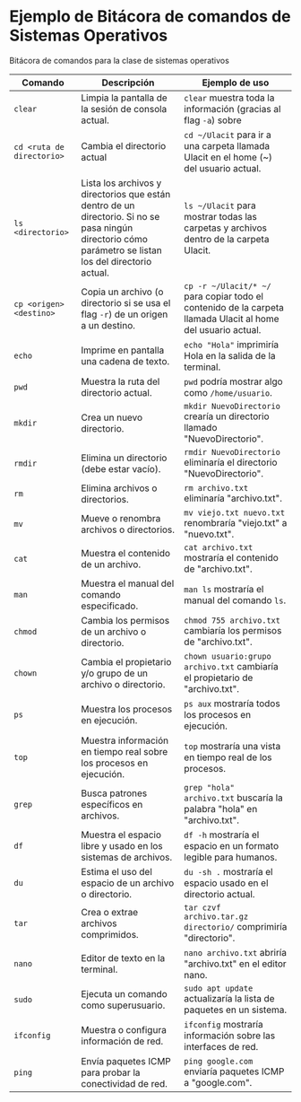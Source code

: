 
# Ejemplo de Bitácora de comandos de Sistemas Operativos
Bitácora de comandos para la clase de sistemas operativos

| Comando | Descripción | Ejemplo de uso |
|--|--|--|
| `clear` | Limpia la pantalla de la sesión de consola actual. | `clear` muestra toda la información (gracias al flag `-a`) sobre 
| `cd <ruta de directorio>` | Cambia el directorio actual | `cd ~/Ulacit` para ir a una carpeta llamada Ulacit en el home (~) del usuario actual. |
| `ls <directorio>` | Lista los archivos y directorios que están dentro de un directorio. Si no se pasa ningún directorio cómo parámetro se listan los del directorio actual. | `ls ~/Ulacit` para mostrar todas las carpetas y archivos dentro de la carpeta Ulacit. |
| `cp <origen> <destino>` | Copia un archivo (o directorio si se usa el flag `-r`) de un origen a un destino. | `cp -r ~/Ulacit/* ~/` para copiar todo el contenido de la carpeta llamada Ulacit al home del usuario actual. |
| `echo`| Imprime en pantalla una cadena de texto. | `echo "Hola"` imprimiría Hola en la salida de la terminal. | cambiaría al directorio Documents. |
| `pwd`| Muestra la ruta del directorio actual. | `pwd` podría mostrar algo como `/home/usuario`. |
| `mkdir`| Crea un nuevo directorio. | `mkdir NuevoDirectorio` crearía un directorio llamado "NuevoDirectorio". |
| `rmdir`| Elimina un directorio (debe estar vacío). | `rmdir NuevoDirectorio` eliminaría el directorio "NuevoDirectorio". |
| `rm`| Elimina archivos o directorios.| `rm archivo.txt` eliminaría "archivo.txt".|
| `mv` | Mueve o renombra archivos o directorios. | `mv viejo.txt nuevo.txt` renombraría "viejo.txt" a "nuevo.txt". |
| `cat` | Muestra el contenido de un archivo. | `cat archivo.txt` mostraría el contenido de "archivo.txt". |
| `man` | Muestra el manual del comando especificado. | `man ls` mostraría el manual del comando `ls`. |
| `chmod` | Cambia los permisos de un archivo o directorio. | `chmod 755 archivo.txt` cambiaría los permisos de "archivo.txt".      |
| `chown` | Cambia el propietario y/o grupo de un archivo o directorio. | `chown usuario:grupo archivo.txt` cambiaría el propietario de "archivo.txt". |
| `ps` | Muestra los procesos en ejecución. | `ps aux` mostraría todos los procesos en ejecución. |
| `top` | Muestra información en tiempo real sobre los procesos en ejecución. | `top` mostraría una vista en tiempo real de los procesos. |
| `grep` | Busca patrones específicos en archivos. | `grep "hola" archivo.txt` buscaría la palabra "hola" en "archivo.txt". |
| `df` | Muestra el espacio libre y usado en los sistemas de archivos. | `df -h` mostraría el espacio en un formato legible para humanos. |
| `du` | Estima el uso del espacio de un archivo o directorio. | `du -sh .` mostraría el espacio usado en el directorio actual. |
| `tar` | Crea o extrae archivos comprimidos. | `tar czvf archivo.tar.gz directorio/` comprimiría "directorio". |
| `nano` | Editor de texto en la terminal. | `nano archivo.txt` abriría "archivo.txt" en el editor nano. |
| `sudo` | Ejecuta un comando como superusuario. | `sudo apt update` actualizaría la lista de paquetes en un sistema. |
| `ifconfig` | Muestra o configura información de red. | `ifconfig` mostraría información sobre las interfaces de red. |
| `ping` | Envía paquetes ICMP para probar la conectividad de red. | `ping google.com` enviaría paquetes ICMP a "google.com". |
